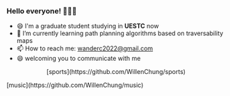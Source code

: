 ### Hello everyone! 👋👋👋

- 😄 I'm a graduate student studying in __UESTC__ now
- 🌱 I’m currently learning path planning algorithms based on traversability maps
- 📫 How to reach me: wanderc2022@gmail.com
- 😄 welcoming you to communicate with me 
<p align="center">
[sports](https://github.com/WillenChung/sports)
</p>
[music](https://github.com/WillenChung/music)
</p>
